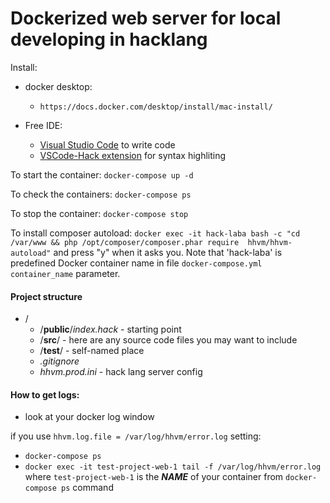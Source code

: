 # Dockerized web server for local developing in hacklang

Install:

- docker desktop:

  - `https://docs.docker.com/desktop/install/mac-install/`

- Free IDE:
  - [Visual Studio Code](https://code.visualstudio.com) to write code
  - [VSCode-Hack extension](https://github.com/slackhq/vscode-hack/) for syntax highliting

To start the container:
`docker-compose up -d`

To check the containers: `docker-compose ps`

To stop the container: `docker-compose stop`

To install composer autoload: `docker exec -it hack-laba bash -c "cd /var/www && php /opt/composer/composer.phar require  hhvm/hhvm-autoload"` and press "y" when it asks you.
Note that 'hack-laba' is predefined Docker container name in file `docker-compose.yml` `container_name` parameter.

#### Project structure

- /
  - /**public**/_index.hack_ - starting point
  - /**src**/ - here are any source code files you may want to include
  - /**test**/ - self-named place
  - _.gitignore_
  - _hhvm.prod.ini_ - hack lang server config

#### How to get logs:

- look at your docker log window

if you use `hhvm.log.file = /var/log/hhvm/error.log` setting:

- `docker-compose ps`
- `docker exec -it test-project-web-1 tail -f /var/log/hhvm/error.log` where `test-project-web-1` is the **_NAME_** of your container from `docker-compose ps` command
